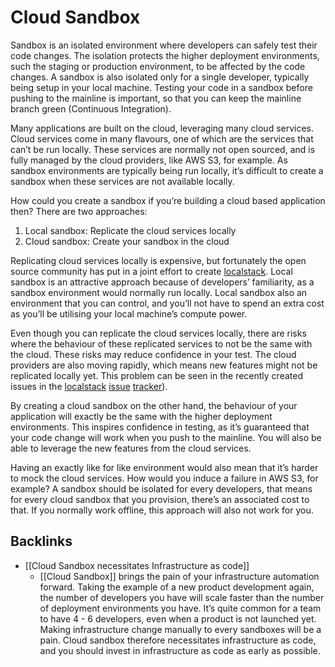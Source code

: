# Cloud Sandbox
Sandbox is an isolated environment where developers can safely test their code changes. The isolation protects the higher deployment environments, such the staging or production environment, to be affected by the code changes. A sandbox is also isolated only for a single developer, typically being setup in your local machine. Testing your code in a sandbox before pushing to the mainline is important, so that you can keep the mainline branch green (Continuous Integration).

Many applications are built on the cloud, leveraging many cloud services. Cloud services come in many flavours, one of which are the services that can’t be run locally. These services are normally not open sourced, and is fully managed by the cloud providers, like AWS S3, for example. As sandbox environments are typically being run locally, it’s difficult to create a sandbox when these services are not available locally.

How could you create a sandbox if you’re building a cloud based application then? There are two approaches:
1. Local sandbox: Replicate the cloud services locally
2. Cloud sandbox: Create your sandbox in the cloud

Replicating cloud services locally is expensive, but fortunately the open source community has put in a joint effort to create [localstack](https://github.com/localstack/localstack). Local sandbox is an attractive approach because of developers’ familiarity, as a sandbox environment would normally run locally. Local sandbox also an environment that you can control, and you’ll not have to spend an extra cost as you’ll be utilising your local machine’s compute power.

Even though you can replicate the cloud services locally, there are risks where the behaviour of these replicated services to not be the same with the cloud. These risks may reduce confidence in your test. The cloud providers are also moving rapidly, which means new features might not be replicated locally yet. This problem can be seen in the recently created issues in the [localstack](https://github.com/localstack/localstack/issues/2481) [issue](https://github.com/localstack/localstack/issues/2443#issue-621809232) [tracker](https://github.com/localstack/localstack/issues/2483)). 

By creating a cloud sandbox on the other hand, the behaviour of your application will exactly be the same with the higher deployment environments. This inspires confidence in testing, as it’s guaranteed that your code change will work when you push to the mainline. You will also be able to leverage the new features from the cloud services.

Having an exactly like for like environment would also mean that it’s harder to mock the cloud services. How would you induce a failure in AWS S3, for example? A sandbox should be isolated for every developers, that means for every cloud sandbox that you provision, there’s an associated cost to that. If you normally work offline, this approach will also not work for you.

## Backlinks
* [[Cloud Sandbox necessitates Infrastructure as code]]
	* [[Cloud Sandbox]] brings the pain of your infrastructure automation forward. Taking the example of a new product development again, the number of developers you have will scale faster than the number of deployment environments you have. It’s quite common for a team to have 4 - 6 developers, even when a product is not launched yet. Making infrastructure change manually to every sandboxes will be a pain. Cloud sandbox therefore necessitates infrastructure as code, and you should invest in infrastructure as code as early as possible.

<!-- #evergreen #test -->

<!-- {BearID:4AAD3B15-BDCC-4A1D-8BF0-C0D5ADD3D00E-1211-000031C0B2B44D8B} -->
